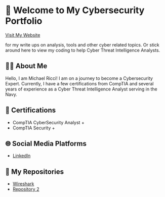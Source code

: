 <!DOCTYPE html>
<html lang="en">
<body>
    <div class="container">
        <h1>👋 Welcome to My Cybersecurity Portfolio</h1>
        <div class="website-link">
            <a href="https://michaelricci.github.io/">Visit My Website</a> <p> for my write ups on analysis, tools and other cyber related topics. Or stick around here to view my coding to help Cyber Threat Intelligence Analysts.</p>
        </div>
        <div class="section">
            <h2>👨‍💻 About Me</h2>
            <p>Hello, I am Michael Ricci! I am on a journey to become a Cybersecurity Expert. Currently, I have a few certifications from CompTIA and several years of experience as a Cyber Threat Intelligence Analyst serving in the Navy.</p>
        </div>
        <div class="section">
            <h2>📜 Certifications</h2>
            <ul class="list">
                <li>CompTIA CyberSecurity Analyst +</li>
                <li>CompTIA Security +</li>
                <!-- Add more certifications here -->
            </ul>
        </div>
        <div class="section">
            <h2>🌐 Social Media Platforms</h2>
            <ul class="list">
                <li><a href="https://www.linkedin.com/in/michael-ricci-456003282">LinkedIn</a></li>
                <!-- Add more social media platforms here -->
            </ul>
        </div>
        <div class="section">
            <h2>📂 My Repositories</h2>
            <ul class="list">
                <li><a href="https://github.com/MichaelRicci/WireShark-Capture-the-flag/blob/main/README.md">Wireshark</a></li>
                <li><a href="https://github.com/username/repo2">Repository 2</a></li>
                <!-- Add more repository links here -->
            </ul>
        </div>
    </div>
</body>
</html>
